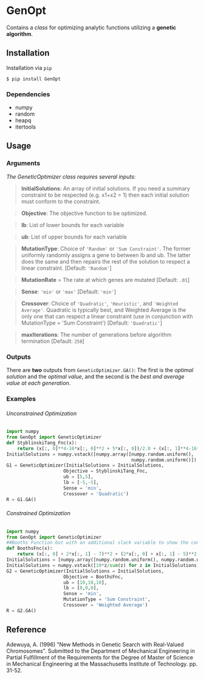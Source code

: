 # GenOpt
Contains a *class* for optimizing analytic functions utilizing a **genetic algorithm**.

## Installation

  Installation via `pip`
  ```
  $ pip install GenOpt
  ```
  
### Dependencies
* numpy
* random
* heapq
* itertools

## Usage

### Arguments
*The GeneticOptimizer class requires several inputs:*

> **InitialSolutions**: An array of initial solutions. If you need a summary constraint to be respected (e.g. x1+x2 = 1) then each initial solution must conform to the constraint.

> **Objective**: The objective function to be optimized. 

> **lb**: List of lower bounds for each variable

> **ub**: List of upper bounds for each variable

> **MutationType**: Choice of `'Random'` or `'Sum Constraint'`. The former uniformly randomly assigns a gene to between lb and ub. The latter does the same and then repairs the rest of the solution to respect a linear constraint. [Default: `'Random'`] 

> **MutationRate** = The rate at which genes are mutated [Default: `.01`]

> **Sense**: `'min'` or `'max'` [Default: `'min'`]

> **Crossover**: Choice of `'Quadratic'`, `'Heuristic'`, and `'Weighted Average'`. Quadratic is typically best, and Weighted Average is the only one that can respect a linear constraint (use in conjunction with MutationType = 'Sum Constraint') [Default: `'Quadratic'`]

> **maxIterations**: The number of generations before algorithm termination [Default: `250`]

### Outputs
There are **two** outputs from `GeneticOptimizer.GA()`: The first is the *optimal solution* and the *optimal value*, and the second is the *best and average value at each generation*.

### Examples

  ###### Unconstrained Optimization
  ```python
  import numpy
  from GenOpt import GeneticOptimizer
  def StyblinskiTang_Fnc(x):
      return (x[:, 0]**4-16*x[:, 0]**2 + 5*x[:, 0])/2.0 + (x[:, 1]**4-16*x[:, 1]**2 + 5*x[:, 1])/2.0
  InitialSolutions = numpy.vstack([numpy.array([numpy.random.uniform(), 
                                                numpy.random.uniform()]) for i in range(1000)])
  G1 = GeneticOptimizer(InitialSolutions = InitialSolutions, 
                       Objective = StyblinskiTang_Fnc, 
                       ub = [5,5], 
                       lb = [-5,-5], 
                       Sense = 'min', 
                       Crossover = 'Quadratic')
  R = G1.GA()
  ```
  
  ###### Constrained Optimization
  ```python
  import numpy
  from GenOpt import GeneticOptimizer
  ##Booths Function but with an additional slack variable to show the constraint feature.
  def BoothsFnc(x):
      return (x[:, 0] + 2*x[:, 1] - 7)**2 + (2*x[:, 0] + x[:, 1] - 5)**2
  InitialSolutions = [numpy.array([numpy.random.uniform(), numpy.random.uniform(), numpy.random.uniform()]) for i in range(1000)]
  InitialSolutions = numpy.vstack([10*z/sum(z) for z in InitialSolutions])
  G2 = GeneticOptimizer(InitialSolutions = InitialSolutions, 
                       Objective = BoothsFnc, 
                       ub = [10,10,10], 
                       lb = [0,0,0], 
                       Sense = 'min', 
                       MutationType = 'Sum Constraint',
                       Crossover = 'Weighted Average')
  R = G2.GA()
  ```

## Reference

Adewuya, A. (1996) "New Methods in Genetic Search with Real-Valued Chromosomes". Submitted to the Department of Mechanical Engineering in Partial Fulfillment of the Requirements for the Degree of Master of Science in Mechanical Engineering at the Massachusetts Institute of Technology. pp. 31-52.
